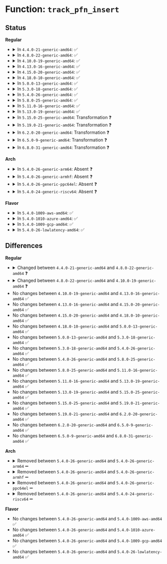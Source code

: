 # Function: <code>track_pfn_insert</code>

## Status
<b>Regular</b>
<ul>
<li>
<details>
<summary>In <code>4.4.0-21-generic-amd64</code>: ✅</summary>

```c
int track_pfn_insert(struct vm_area_struct * vma, pgprot_t * prot, long unsigned int pfn)
```

```json
{
  "name": "track_pfn_insert",
  "collision_type": "Unique Global",
  "inline_type": "No",
  "funcs": [
    {
      "addr": 18446744071579306640,
      "name": "track_pfn_insert",
      "external": true,
      "loc": "arch/x86/mm/pat.c:951",
      "file": "arch/x86/mm/pat.c",
      "inline": "seen, unknown",
      "caller_inline": [],
      "caller_func": [
        "mm/memory.c:vm_insert_pfn",
        "mm/huge_memory.c:vmf_insert_pfn_pmd"
      ]
    }
  ],
  "symbols": [
    {
      "addr": 18446744071579306640,
      "name": "track_pfn_insert",
      "section": ".text",
      "bind": "STB_GLOBAL",
      "size": 85
    }
  ]
}
```
</details>
</li>
<li>
<details>
<summary>In <code>4.8.0-22-generic-amd64</code>: ✅</summary>

```c
int track_pfn_insert(struct vm_area_struct * vma, pgprot_t * prot, pfn_t pfn)
```

```json
{
  "name": "track_pfn_insert",
  "collision_type": "Unique Global",
  "inline_type": "No",
  "funcs": [
    {
      "addr": 18446744071579306064,
      "name": "track_pfn_insert",
      "external": true,
      "loc": "arch/x86/mm/pat.c:975",
      "file": "arch/x86/mm/pat.c",
      "inline": "seen, unknown",
      "caller_inline": [],
      "caller_func": [
        "mm/memory.c:vm_insert_pfn_prot",
        "mm/huge_memory.c:vmf_insert_pfn_pmd"
      ]
    }
  ],
  "symbols": [
    {
      "addr": 18446744071579306064,
      "name": "track_pfn_insert",
      "section": ".text",
      "bind": "STB_GLOBAL",
      "size": 73
    }
  ]
}
```
</details>
</li>
<li>
<details>
<summary>In <code>4.10.0-19-generic-amd64</code>: ✅</summary>

```c
void track_pfn_insert(struct vm_area_struct * vma, pgprot_t * prot, pfn_t pfn)
```

```json
{
  "name": "track_pfn_insert",
  "collision_type": "Unique Global",
  "inline_type": "No",
  "funcs": [
    {
      "addr": 18446744071579321568,
      "name": "track_pfn_insert",
      "external": true,
      "loc": "arch/x86/mm/pat.c:989",
      "file": "arch/x86/mm/pat.c",
      "inline": "seen, unknown",
      "caller_inline": [],
      "caller_func": [
        "mm/memory.c:vm_insert_pfn_prot",
        "mm/huge_memory.c:vmf_insert_pfn_pmd"
      ]
    }
  ],
  "symbols": [
    {
      "addr": 18446744071579321568,
      "name": "track_pfn_insert",
      "section": ".text",
      "bind": "STB_GLOBAL",
      "size": 69
    }
  ]
}
```
</details>
</li>
<li>
<details>
<summary>In <code>4.13.0-16-generic-amd64</code>: ✅</summary>

```c
void track_pfn_insert(struct vm_area_struct * vma, pgprot_t * prot, pfn_t pfn)
```

```json
{
  "name": "track_pfn_insert",
  "collision_type": "Unique Global",
  "inline_type": "No",
  "funcs": [
    {
      "addr": 18446744071579318864,
      "name": "track_pfn_insert",
      "external": true,
      "loc": "arch/x86/mm/pat.c:986",
      "file": "arch/x86/mm/pat.c",
      "inline": "seen, unknown",
      "caller_inline": [],
      "caller_func": [
        "mm/memory.c:vm_insert_pfn_prot",
        "mm/huge_memory.c:vmf_insert_pfn_pud",
        "mm/huge_memory.c:vmf_insert_pfn_pmd"
      ]
    }
  ],
  "symbols": [
    {
      "addr": 18446744071579318864,
      "name": "track_pfn_insert",
      "section": ".text",
      "bind": "STB_GLOBAL",
      "size": 67
    }
  ]
}
```
</details>
</li>
<li>
<details>
<summary>In <code>4.15.0-20-generic-amd64</code>: ✅</summary>

```c
void track_pfn_insert(struct vm_area_struct * vma, pgprot_t * prot, pfn_t pfn)
```

```json
{
  "name": "track_pfn_insert",
  "collision_type": "Unique Global",
  "inline_type": "No",
  "funcs": [
    {
      "addr": 18446744071579341840,
      "name": "track_pfn_insert",
      "external": true,
      "loc": "arch/x86/mm/pat.c:1008",
      "file": "arch/x86/mm/pat.c",
      "inline": "seen, unknown",
      "caller_inline": [],
      "caller_func": [
        "mm/memory.c:__vm_insert_mixed",
        "mm/memory.c:vm_insert_pfn_prot",
        "mm/huge_memory.c:vmf_insert_pfn_pud",
        "mm/huge_memory.c:vmf_insert_pfn_pmd"
      ]
    }
  ],
  "symbols": [
    {
      "addr": 18446744071579341840,
      "name": "track_pfn_insert",
      "section": ".text",
      "bind": "STB_GLOBAL",
      "size": 67
    }
  ]
}
```
</details>
</li>
<li>
<details>
<summary>In <code>4.18.0-10-generic-amd64</code>: ✅</summary>

```c
void track_pfn_insert(struct vm_area_struct * vma, pgprot_t * prot, pfn_t pfn)
```

```json
{
  "name": "track_pfn_insert",
  "collision_type": "Unique Global",
  "inline_type": "No",
  "funcs": [
    {
      "addr": 18446744071579352288,
      "name": "track_pfn_insert",
      "external": true,
      "loc": "arch/x86/mm/pat.c:1024",
      "file": "arch/x86/mm/pat.c",
      "inline": "seen, unknown",
      "caller_inline": [],
      "caller_func": [
        "mm/memory.c:__vm_insert_mixed",
        "mm/memory.c:vm_insert_pfn_prot",
        "mm/huge_memory.c:vmf_insert_pfn_pud",
        "mm/huge_memory.c:vmf_insert_pfn_pmd"
      ]
    }
  ],
  "symbols": [
    {
      "addr": 18446744071579352288,
      "name": "track_pfn_insert",
      "section": ".text",
      "bind": "STB_GLOBAL",
      "size": 66
    }
  ]
}
```
</details>
</li>
<li>
<details>
<summary>In <code>5.0.0-13-generic-amd64</code>: ✅</summary>

```c
void track_pfn_insert(struct vm_area_struct * vma, pgprot_t * prot, pfn_t pfn)
```

```json
{
  "name": "track_pfn_insert",
  "collision_type": "Unique Global",
  "inline_type": "No",
  "funcs": [
    {
      "addr": 18446744071579379280,
      "name": "track_pfn_insert",
      "external": true,
      "loc": "arch/x86/mm/pat.c:1033",
      "file": "arch/x86/mm/pat.c",
      "inline": "seen, unknown",
      "caller_inline": [],
      "caller_func": [
        "mm/memory.c:__vm_insert_mixed",
        "mm/memory.c:vmf_insert_pfn_prot",
        "mm/huge_memory.c:vmf_insert_pfn_pud",
        "mm/huge_memory.c:vmf_insert_pfn_pmd"
      ]
    }
  ],
  "symbols": [
    {
      "addr": 18446744071579379280,
      "name": "track_pfn_insert",
      "section": ".text",
      "bind": "STB_GLOBAL",
      "size": 66
    }
  ]
}
```
</details>
</li>
<li>
<details>
<summary>In <code>5.3.0-18-generic-amd64</code>: ✅</summary>

```c
void track_pfn_insert(struct vm_area_struct * vma, pgprot_t * prot, pfn_t pfn)
```

```json
{
  "name": "track_pfn_insert",
  "collision_type": "Unique Global",
  "inline_type": "No",
  "funcs": [
    {
      "addr": 18446744071579394752,
      "name": "track_pfn_insert",
      "external": true,
      "loc": "arch/x86/mm/pat.c:1034",
      "file": "arch/x86/mm/pat.c",
      "inline": "seen, unknown",
      "caller_inline": [],
      "caller_func": [
        "mm/memory.c:__vm_insert_mixed",
        "mm/memory.c:vmf_insert_pfn_prot",
        "mm/huge_memory.c:vmf_insert_pfn_pud",
        "mm/huge_memory.c:vmf_insert_pfn_pmd"
      ]
    }
  ],
  "symbols": [
    {
      "addr": 18446744071579394752,
      "name": "track_pfn_insert",
      "section": ".text",
      "bind": "STB_GLOBAL",
      "size": 66
    }
  ]
}
```
</details>
</li>
<li>
<details>
<summary>In <code>5.4.0-26-generic-amd64</code>: ✅</summary>

```c
void track_pfn_insert(struct vm_area_struct * vma, pgprot_t * prot, pfn_t pfn)
```

```json
{
  "name": "track_pfn_insert",
  "collision_type": "Unique Global",
  "inline_type": "No",
  "funcs": [
    {
      "addr": 18446744071579398064,
      "name": "track_pfn_insert",
      "external": true,
      "loc": "arch/x86/mm/pat.c:1034",
      "file": "arch/x86/mm/pat.c",
      "inline": "seen, unknown",
      "caller_inline": [],
      "caller_func": [
        "mm/memory.c:__vm_insert_mixed",
        "mm/memory.c:vmf_insert_pfn_prot",
        "mm/huge_memory.c:vmf_insert_pfn_pud",
        "mm/huge_memory.c:vmf_insert_pfn_pmd"
      ]
    }
  ],
  "symbols": [
    {
      "addr": 18446744071579398064,
      "name": "track_pfn_insert",
      "section": ".text",
      "bind": "STB_GLOBAL",
      "size": 66
    }
  ]
}
```
</details>
</li>
<li>
<details>
<summary>In <code>5.8.0-25-generic-amd64</code>: ✅</summary>

```c
void track_pfn_insert(struct vm_area_struct * vma, pgprot_t * prot, pfn_t pfn)
```

```json
{
  "name": "track_pfn_insert",
  "collision_type": "Unique Global",
  "inline_type": "No",
  "funcs": [
    {
      "addr": 18446744071579436688,
      "name": "track_pfn_insert",
      "external": true,
      "loc": "arch/x86/mm/pat/memtype.c:1061",
      "file": "arch/x86/mm/pat/memtype.c",
      "inline": "seen, unknown",
      "caller_inline": [],
      "caller_func": [
        "mm/memory.c:__vm_insert_mixed",
        "mm/memory.c:vmf_insert_pfn_prot",
        "mm/huge_memory.c:vmf_insert_pfn_pud_prot",
        "mm/huge_memory.c:vmf_insert_pfn_pmd_prot"
      ]
    }
  ],
  "symbols": [
    {
      "addr": 18446744071579436688,
      "name": "track_pfn_insert",
      "section": ".text",
      "bind": "STB_GLOBAL",
      "size": 62
    }
  ]
}
```
</details>
</li>
<li>
<details>
<summary>In <code>5.11.0-16-generic-amd64</code>: ✅</summary>

```c
void track_pfn_insert(struct vm_area_struct * vma, pgprot_t * prot, pfn_t pfn)
```

```json
{
  "name": "track_pfn_insert",
  "collision_type": "Unique Global",
  "inline_type": "No",
  "funcs": [
    {
      "addr": 18446744071579435920,
      "name": "track_pfn_insert",
      "external": true,
      "loc": "arch/x86/mm/pat/memtype.c:1061",
      "file": "arch/x86/mm/pat/memtype.c",
      "inline": "seen, unknown",
      "caller_inline": [],
      "caller_func": [
        "mm/memory.c:__vm_insert_mixed",
        "mm/memory.c:vmf_insert_pfn_prot",
        "mm/huge_memory.c:vmf_insert_pfn_pud_prot",
        "mm/huge_memory.c:vmf_insert_pfn_pmd_prot"
      ]
    }
  ],
  "symbols": [
    {
      "addr": 18446744071579435920,
      "name": "track_pfn_insert",
      "section": ".text",
      "bind": "STB_GLOBAL",
      "size": 62
    }
  ]
}
```
</details>
</li>
<li>
<details>
<summary>In <code>5.13.0-19-generic-amd64</code>: ✅</summary>

```c
void track_pfn_insert(struct vm_area_struct * vma, pgprot_t * prot, pfn_t pfn)
```

```json
{
  "name": "track_pfn_insert",
  "collision_type": "Unique Global",
  "inline_type": "No",
  "funcs": [
    {
      "addr": 18446744071579438848,
      "name": "track_pfn_insert",
      "external": true,
      "loc": "arch/x86/mm/pat/memtype.c:1063",
      "file": "arch/x86/mm/pat/memtype.c",
      "inline": "seen, unknown",
      "caller_inline": [],
      "caller_func": [
        "mm/memory.c:__vm_insert_mixed",
        "mm/memory.c:vmf_insert_pfn_prot",
        "mm/huge_memory.c:vmf_insert_pfn_pud_prot",
        "mm/huge_memory.c:vmf_insert_pfn_pmd_prot"
      ]
    }
  ],
  "symbols": [
    {
      "addr": 18446744071579438848,
      "name": "track_pfn_insert",
      "section": ".text",
      "bind": "STB_GLOBAL",
      "size": 62
    }
  ]
}
```
</details>
</li>
<li>
<details>
<summary>In <code>5.15.0-25-generic-amd64</code>: Transformation ❓</summary>

```c
void track_pfn_insert(struct vm_area_struct * vma, pgprot_t * prot, pfn_t pfn)
```

```json
{
  "name": "track_pfn_insert",
  "collision_type": "Unique Global",
  "inline_type": "No",
  "funcs": [
    {
      "addr": 0,
      "name": "track_pfn_insert",
      "external": true,
      "loc": "arch/x86/mm/pat/memtype.c:1068",
      "file": "arch/x86/mm/pat/memtype.c",
      "inline": "seen, unknown",
      "caller_inline": [],
      "caller_func": [
        "mm/memory.c:__vm_insert_mixed",
        "mm/memory.c:vmf_insert_pfn_prot",
        "mm/huge_memory.c:vmf_insert_pfn_pud_prot",
        "mm/huge_memory.c:vmf_insert_pfn_pmd_prot"
      ]
    }
  ],
  "symbols": [
    {
      "addr": 18446744071592089684,
      "name": "track_pfn_insert.cold",
      "section": ".text",
      "bind": "STB_LOCAL",
      "size": 28
    },
    {
      "addr": 18446744071579503216,
      "name": "track_pfn_insert",
      "section": ".text",
      "bind": "STB_GLOBAL",
      "size": 82
    }
  ]
}
```
</details>
</li>
<li>
<details>
<summary>In <code>5.19.0-21-generic-amd64</code>: Transformation ❓</summary>

```c
void track_pfn_insert(struct vm_area_struct * vma, pgprot_t * prot, pfn_t pfn)
```

```json
{
  "name": "track_pfn_insert",
  "collision_type": "Unique Global",
  "inline_type": "No",
  "funcs": [
    {
      "addr": 0,
      "name": "track_pfn_insert",
      "external": true,
      "loc": "arch/x86/mm/pat/memtype.c:1076",
      "file": "arch/x86/mm/pat/memtype.c",
      "inline": "seen, unknown",
      "caller_inline": [],
      "caller_func": [
        "mm/memory.c:__vm_insert_mixed",
        "mm/memory.c:vmf_insert_pfn_prot",
        "mm/huge_memory.c:vmf_insert_pfn_pud_prot",
        "mm/huge_memory.c:vmf_insert_pfn_pmd_prot"
      ]
    }
  ],
  "symbols": [
    {
      "addr": 18446744071593856628,
      "name": "track_pfn_insert.cold",
      "section": ".text",
      "bind": "STB_LOCAL",
      "size": 28
    },
    {
      "addr": 18446744071579585120,
      "name": "track_pfn_insert",
      "section": ".text",
      "bind": "STB_GLOBAL",
      "size": 94
    }
  ]
}
```
</details>
</li>
<li>
<details>
<summary>In <code>6.2.0-20-generic-amd64</code>: Transformation ❓</summary>

```c
void track_pfn_insert(struct vm_area_struct * vma, pgprot_t * prot, pfn_t pfn)
```

```json
{
  "name": "track_pfn_insert",
  "collision_type": "Unique Global",
  "inline_type": "No",
  "funcs": [
    {
      "addr": 0,
      "name": "track_pfn_insert",
      "external": true,
      "loc": "arch/x86/mm/pat/memtype.c:1029",
      "file": "arch/x86/mm/pat/memtype.c",
      "inline": "seen, unknown",
      "caller_inline": [],
      "caller_func": [
        "mm/memory.c:__vm_insert_mixed",
        "mm/memory.c:vmf_insert_pfn_prot",
        "mm/huge_memory.c:vmf_insert_pfn_pud_prot",
        "mm/huge_memory.c:vmf_insert_pfn_pmd_prot"
      ]
    }
  ],
  "symbols": [
    {
      "addr": 18446744071595970415,
      "name": "track_pfn_insert.cold",
      "section": ".text",
      "bind": "STB_LOCAL",
      "size": 28
    },
    {
      "addr": 18446744071579695152,
      "name": "track_pfn_insert",
      "section": ".text",
      "bind": "STB_GLOBAL",
      "size": 94
    }
  ]
}
```
</details>
</li>
<li>
<details>
<summary>In <code>6.5.0-9-generic-amd64</code>: Transformation ❓</summary>

```c
void track_pfn_insert(struct vm_area_struct * vma, pgprot_t * prot, pfn_t pfn)
```

```json
{
  "name": "track_pfn_insert",
  "collision_type": "Unique Global",
  "inline_type": "No",
  "funcs": [
    {
      "addr": 0,
      "name": "track_pfn_insert",
      "external": true,
      "loc": "arch/x86/mm/pat/memtype.c:1029",
      "file": "arch/x86/mm/pat/memtype.c",
      "inline": "seen, unknown",
      "caller_inline": [],
      "caller_func": [
        "mm/memory.c:__vm_insert_mixed",
        "mm/memory.c:vmf_insert_pfn_prot",
        "mm/huge_memory.c:vmf_insert_pfn_pud",
        "mm/huge_memory.c:vmf_insert_pfn_pmd"
      ]
    }
  ],
  "symbols": [
    {
      "addr": 18446744071596487998,
      "name": "track_pfn_insert.cold",
      "section": ".text",
      "bind": "STB_LOCAL",
      "size": 28
    },
    {
      "addr": 18446744071579708944,
      "name": "track_pfn_insert",
      "section": ".text",
      "bind": "STB_GLOBAL",
      "size": 94
    }
  ]
}
```
</details>
</li>
<li>
<details>
<summary>In <code>6.8.0-31-generic-amd64</code>: Transformation ❓</summary>

```c
void track_pfn_insert(struct vm_area_struct * vma, pgprot_t * prot, pfn_t pfn)
```

```json
{
  "name": "track_pfn_insert",
  "collision_type": "Unique Global",
  "inline_type": "No",
  "funcs": [
    {
      "addr": 0,
      "name": "track_pfn_insert",
      "external": true,
      "loc": "arch/x86/mm/pat/memtype.c:1029",
      "file": "arch/x86/mm/pat/memtype.c",
      "inline": "seen, unknown",
      "caller_inline": [],
      "caller_func": [
        "mm/memory.c:__vm_insert_mixed",
        "mm/memory.c:vmf_insert_pfn_prot",
        "mm/huge_memory.c:vmf_insert_pfn_pud",
        "mm/huge_memory.c:vmf_insert_pfn_pmd"
      ]
    }
  ],
  "symbols": [
    {
      "addr": 18446744071597384620,
      "name": "track_pfn_insert.cold",
      "section": ".text",
      "bind": "STB_LOCAL",
      "size": 28
    },
    {
      "addr": 18446744071579743648,
      "name": "track_pfn_insert",
      "section": ".text",
      "bind": "STB_GLOBAL",
      "size": 94
    }
  ]
}
```
</details>
</li>
</ul>
<b>Arch</b>
<ul>
<li>
<details>
<summary>In <code>5.4.0-26-generic-arm64</code>: Absent ❓</summary>

```json
{
  "name": "track_pfn_insert",
  "collision_type": "Static Duplication",
  "inline_type": "Full",
  "funcs": [
    {
      "addr": 0,
      "name": "track_pfn_insert",
      "external": false,
      "loc": "include/asm-generic/pgtable.h:816",
      "file": "mm/memory.c",
      "inline": "declared, inlined",
      "caller_inline": [],
      "caller_func": []
    },
    {
      "addr": 0,
      "name": "track_pfn_insert",
      "external": false,
      "loc": "include/asm-generic/pgtable.h:816",
      "file": "mm/huge_memory.c",
      "inline": "declared, inlined",
      "caller_inline": [],
      "caller_func": []
    }
  ],
  "symbols": []
}
```
</details>
</li>
<li>
<details>
<summary>In <code>5.4.0-26-generic-armhf</code>: Absent ❓</summary>

```json
{
  "name": "track_pfn_insert",
  "collision_type": "Unique Static",
  "inline_type": "Full",
  "funcs": [
    {
      "addr": 0,
      "name": "track_pfn_insert",
      "external": false,
      "loc": "include/asm-generic/pgtable.h:816",
      "file": "mm/memory.c",
      "inline": "declared, inlined",
      "caller_inline": [],
      "caller_func": []
    }
  ],
  "symbols": []
}
```
</details>
</li>
<li>
<details>
<summary>In <code>5.4.0-26-generic-ppc64el</code>: Absent ❓</summary>

```json
{
  "name": "track_pfn_insert",
  "collision_type": "Static Duplication",
  "inline_type": "Full",
  "funcs": [
    {
      "addr": 0,
      "name": "track_pfn_insert",
      "external": false,
      "loc": "include/asm-generic/pgtable.h:816",
      "file": "mm/memory.c",
      "inline": "declared, inlined",
      "caller_inline": [],
      "caller_func": []
    },
    {
      "addr": 0,
      "name": "track_pfn_insert",
      "external": false,
      "loc": "include/asm-generic/pgtable.h:816",
      "file": "mm/huge_memory.c",
      "inline": "declared, inlined",
      "caller_inline": [],
      "caller_func": []
    }
  ],
  "symbols": []
}
```
</details>
</li>
<li>
<details>
<summary>In <code>5.4.0-24-generic-riscv64</code>: Absent ❓</summary>

```json
{
  "name": "track_pfn_insert",
  "collision_type": "Unique Static",
  "inline_type": "Full",
  "funcs": [
    {
      "addr": 0,
      "name": "track_pfn_insert",
      "external": false,
      "loc": "include/asm-generic/pgtable.h:816",
      "file": "mm/memory.c",
      "inline": "declared, inlined",
      "caller_inline": [],
      "caller_func": []
    }
  ],
  "symbols": []
}
```
</details>
</li>
</ul>
<b>Flavor</b>
<ul>
<li>
<details>
<summary>In <code>5.4.0-1009-aws-amd64</code>: ✅</summary>

```c
void track_pfn_insert(struct vm_area_struct * vma, pgprot_t * prot, pfn_t pfn)
```

```json
{
  "name": "track_pfn_insert",
  "collision_type": "Unique Global",
  "inline_type": "No",
  "funcs": [
    {
      "addr": 18446744071579393968,
      "name": "track_pfn_insert",
      "external": true,
      "loc": "arch/x86/mm/pat.c:1034",
      "file": "arch/x86/mm/pat.c",
      "inline": "seen, unknown",
      "caller_inline": [],
      "caller_func": [
        "mm/memory.c:__vm_insert_mixed",
        "mm/memory.c:vmf_insert_pfn_prot",
        "mm/huge_memory.c:vmf_insert_pfn_pud",
        "mm/huge_memory.c:vmf_insert_pfn_pmd"
      ]
    }
  ],
  "symbols": [
    {
      "addr": 18446744071579393968,
      "name": "track_pfn_insert",
      "section": ".text",
      "bind": "STB_GLOBAL",
      "size": 66
    }
  ]
}
```
</details>
</li>
<li>
<details>
<summary>In <code>5.4.0-1010-azure-amd64</code>: ✅</summary>

```c
void track_pfn_insert(struct vm_area_struct * vma, pgprot_t * prot, pfn_t pfn)
```

```json
{
  "name": "track_pfn_insert",
  "collision_type": "Unique Global",
  "inline_type": "No",
  "funcs": [
    {
      "addr": 18446744071579323696,
      "name": "track_pfn_insert",
      "external": true,
      "loc": "arch/x86/mm/pat.c:1034",
      "file": "arch/x86/mm/pat.c",
      "inline": "seen, unknown",
      "caller_inline": [],
      "caller_func": [
        "mm/memory.c:__vm_insert_mixed",
        "mm/memory.c:vmf_insert_pfn_prot",
        "mm/huge_memory.c:vmf_insert_pfn_pud",
        "mm/huge_memory.c:vmf_insert_pfn_pmd"
      ]
    }
  ],
  "symbols": [
    {
      "addr": 18446744071579323696,
      "name": "track_pfn_insert",
      "section": ".text",
      "bind": "STB_GLOBAL",
      "size": 66
    }
  ]
}
```
</details>
</li>
<li>
<details>
<summary>In <code>5.4.0-1009-gcp-amd64</code>: ✅</summary>

```c
void track_pfn_insert(struct vm_area_struct * vma, pgprot_t * prot, pfn_t pfn)
```

```json
{
  "name": "track_pfn_insert",
  "collision_type": "Unique Global",
  "inline_type": "No",
  "funcs": [
    {
      "addr": 18446744071579393888,
      "name": "track_pfn_insert",
      "external": true,
      "loc": "arch/x86/mm/pat.c:1034",
      "file": "arch/x86/mm/pat.c",
      "inline": "seen, unknown",
      "caller_inline": [],
      "caller_func": [
        "mm/memory.c:__vm_insert_mixed",
        "mm/memory.c:vmf_insert_pfn_prot",
        "mm/huge_memory.c:vmf_insert_pfn_pud",
        "mm/huge_memory.c:vmf_insert_pfn_pmd"
      ]
    }
  ],
  "symbols": [
    {
      "addr": 18446744071579393888,
      "name": "track_pfn_insert",
      "section": ".text",
      "bind": "STB_GLOBAL",
      "size": 66
    }
  ]
}
```
</details>
</li>
<li>
<details>
<summary>In <code>5.4.0-26-lowlatency-amd64</code>: ✅</summary>

```c
void track_pfn_insert(struct vm_area_struct * vma, pgprot_t * prot, pfn_t pfn)
```

```json
{
  "name": "track_pfn_insert",
  "collision_type": "Unique Global",
  "inline_type": "No",
  "funcs": [
    {
      "addr": 18446744071579402416,
      "name": "track_pfn_insert",
      "external": true,
      "loc": "arch/x86/mm/pat.c:1034",
      "file": "arch/x86/mm/pat.c",
      "inline": "seen, unknown",
      "caller_inline": [],
      "caller_func": [
        "mm/memory.c:__vm_insert_mixed",
        "mm/memory.c:vmf_insert_pfn_prot",
        "mm/huge_memory.c:vmf_insert_pfn_pud",
        "mm/huge_memory.c:vmf_insert_pfn_pmd"
      ]
    }
  ],
  "symbols": [
    {
      "addr": 18446744071579402416,
      "name": "track_pfn_insert",
      "section": ".text",
      "bind": "STB_GLOBAL",
      "size": 66
    }
  ]
}
```
</details>
</li>
</ul>

## Differences
<b>Regular</b>
<ul>
<li>
<details>
<summary>Changed between <code>4.4.0-21-generic-amd64</code> and <code>4.8.0-22-generic-amd64</code> ❓</summary>
<ul>
<li>
<b>Param type changed. </b>
<code>long unsigned int pfn</code> ➡️ <code>pfn_t pfn</code>
</li>
</ul>
</details>
</li>
<li>
<details>
<summary>Changed between <code>4.8.0-22-generic-amd64</code> and <code>4.10.0-19-generic-amd64</code> ❓</summary>
<ul>
<li>
<b>Return type changed. </b>
<code>int</code> ➡️ <code>void</code>
</li>
</ul>
</details>
</li>
<li>
No changes between <code>4.10.0-19-generic-amd64</code> and <code>4.13.0-16-generic-amd64</code> ✅
</li>
<li>
No changes between <code>4.13.0-16-generic-amd64</code> and <code>4.15.0-20-generic-amd64</code> ✅
</li>
<li>
No changes between <code>4.15.0-20-generic-amd64</code> and <code>4.18.0-10-generic-amd64</code> ✅
</li>
<li>
No changes between <code>4.18.0-10-generic-amd64</code> and <code>5.0.0-13-generic-amd64</code> ✅
</li>
<li>
No changes between <code>5.0.0-13-generic-amd64</code> and <code>5.3.0-18-generic-amd64</code> ✅
</li>
<li>
No changes between <code>5.3.0-18-generic-amd64</code> and <code>5.4.0-26-generic-amd64</code> ✅
</li>
<li>
No changes between <code>5.4.0-26-generic-amd64</code> and <code>5.8.0-25-generic-amd64</code> ✅
</li>
<li>
No changes between <code>5.8.0-25-generic-amd64</code> and <code>5.11.0-16-generic-amd64</code> ✅
</li>
<li>
No changes between <code>5.11.0-16-generic-amd64</code> and <code>5.13.0-19-generic-amd64</code> ✅
</li>
<li>
No changes between <code>5.13.0-19-generic-amd64</code> and <code>5.15.0-25-generic-amd64</code> ✅
</li>
<li>
No changes between <code>5.15.0-25-generic-amd64</code> and <code>5.19.0-21-generic-amd64</code> ✅
</li>
<li>
No changes between <code>5.19.0-21-generic-amd64</code> and <code>6.2.0-20-generic-amd64</code> ✅
</li>
<li>
No changes between <code>6.2.0-20-generic-amd64</code> and <code>6.5.0-9-generic-amd64</code> ✅
</li>
<li>
No changes between <code>6.5.0-9-generic-amd64</code> and <code>6.8.0-31-generic-amd64</code> ✅
</li>
</ul>
<b>Arch</b>
<ul>
<li>
<details>
<summary>Removed between <code>5.4.0-26-generic-amd64</code> and <code>5.4.0-26-generic-arm64</code> ➖</summary>

```c
void track_pfn_insert(struct vm_area_struct * vma, pgprot_t * prot, pfn_t pfn)
```
</details>
</li>
<li>
<details>
<summary>Removed between <code>5.4.0-26-generic-amd64</code> and <code>5.4.0-26-generic-armhf</code> ➖</summary>

```c
void track_pfn_insert(struct vm_area_struct * vma, pgprot_t * prot, pfn_t pfn)
```
</details>
</li>
<li>
<details>
<summary>Removed between <code>5.4.0-26-generic-amd64</code> and <code>5.4.0-26-generic-ppc64el</code> ➖</summary>

```c
void track_pfn_insert(struct vm_area_struct * vma, pgprot_t * prot, pfn_t pfn)
```
</details>
</li>
<li>
<details>
<summary>Removed between <code>5.4.0-26-generic-amd64</code> and <code>5.4.0-24-generic-riscv64</code> ➖</summary>

```c
void track_pfn_insert(struct vm_area_struct * vma, pgprot_t * prot, pfn_t pfn)
```
</details>
</li>
</ul>
<b>Flavor</b>
<ul>
<li>
No changes between <code>5.4.0-26-generic-amd64</code> and <code>5.4.0-1009-aws-amd64</code> ✅
</li>
<li>
No changes between <code>5.4.0-26-generic-amd64</code> and <code>5.4.0-1010-azure-amd64</code> ✅
</li>
<li>
No changes between <code>5.4.0-26-generic-amd64</code> and <code>5.4.0-1009-gcp-amd64</code> ✅
</li>
<li>
No changes between <code>5.4.0-26-generic-amd64</code> and <code>5.4.0-26-lowlatency-amd64</code> ✅
</li>
</ul>
